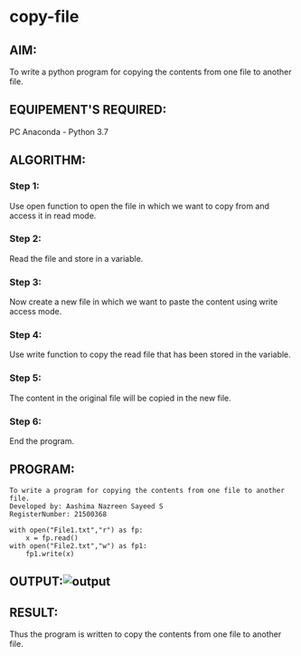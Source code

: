 # copy-file
## AIM:
To write a python program for copying the contents from one file to another file.
## EQUIPEMENT'S REQUIRED: 
PC
Anaconda - Python 3.7
## ALGORITHM: 

### Step 1:
Use open function to open the file in which we want to copy from and access it in read mode.
### Step 2: 
Read the file and store in a variable.
### Step 3: 
Now create a new file in which we want to paste the content using write access mode.
### Step 4:  
Use write function to copy the read file that has been stored in the variable.
### Step 5: 
The content in the original file will be copied in the new file.
### Step 6: 
End the program.

## PROGRAM:
```
To write a program for copying the contents from one file to another file.
Developed by: Aashima Nazreen Sayeed S
RegisterNumber: 21500368

with open("File1.txt","r") as fp:
    x = fp.read()
with open("File2.txt","w") as fp1:
    fp1.write(x)
```

## OUTPUT:![output](https://user-images.githubusercontent.com/93427086/153347794-6172438a-79b2-4eea-bf33-4138e406edb5.png)


## RESULT:
Thus the program is written to copy the contents from one file to another file.

